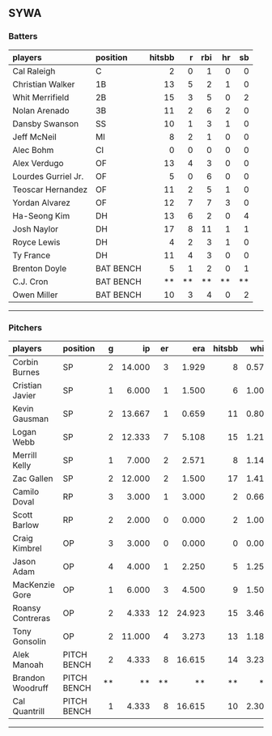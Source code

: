 ## SYWA

### Batters

 
|players             |position  | hitsbb|  r| rbi| hr| sb| 
|:-------------------|:---------|------:|--:|---:|--:|--:| 
|Cal Raleigh         |C         |      2|  0|   1|  0|  0| 
|Christian Walker    |1B        |     13|  5|   2|  1|  0| 
|Whit Merrifield     |2B        |     15|  3|   5|  0|  2| 
|Nolan Arenado       |3B        |     11|  2|   6|  2|  0| 
|Dansby Swanson      |SS        |     10|  1|   3|  1|  0| 
|Jeff McNeil         |MI        |      8|  2|   1|  0|  0| 
|Alec Bohm           |CI        |      0|  0|   0|  0|  0| 
|Alex Verdugo        |OF        |     13|  4|   3|  0|  0| 
|Lourdes Gurriel Jr. |OF        |      5|  0|   6|  0|  0| 
|Teoscar Hernandez   |OF        |     11|  2|   5|  1|  0| 
|Yordan Alvarez      |OF        |     12|  7|   7|  3|  0| 
|Ha-Seong Kim        |DH        |     13|  6|   2|  0|  4| 
|Josh Naylor         |DH        |     17|  8|  11|  1|  1| 
|Royce Lewis         |DH        |      4|  2|   3|  1|  0| 
|Ty France           |DH        |     11|  4|   3|  0|  0| 
|Brenton Doyle       |BAT BENCH |      5|  1|   2|  0|  1| 
|C.J. Cron           |BAT BENCH |     **| **|  **| **| **| 
|Owen Miller         |BAT BENCH |     10|  3|   4|  0|  2| 


* * *

### Pitchers

 
|players          |position    |  g|     ip| er|    era| hitsbb|  whip| so|  w| sv| 
|:----------------|:-----------|--:|------:|--:|------:|------:|-----:|--:|--:|--:| 
|Corbin Burnes    |SP          |  2| 14.000|  3|  1.929|      8| 0.571| 16|  1|  0| 
|Cristian Javier  |SP          |  1|  6.000|  1|  1.500|      6| 1.000|  5|  1|  0| 
|Kevin Gausman    |SP          |  2| 13.667|  1|  0.659|     11| 0.805| 24|  2|  0| 
|Logan Webb       |SP          |  2| 12.333|  7|  5.108|     15| 1.216|  9|  0|  0| 
|Merrill Kelly    |SP          |  1|  7.000|  2|  2.571|      8| 1.143|  8|  1|  0| 
|Zac Gallen       |SP          |  2| 12.000|  2|  1.500|     17| 1.417| 13|  1|  0| 
|Camilo Doval     |RP          |  3|  3.000|  1|  3.000|      2| 0.667|  5|  0|  1| 
|Scott Barlow     |RP          |  2|  2.000|  0|  0.000|      2| 1.000|  4|  0|  1| 
|Craig Kimbrel    |OP          |  3|  3.000|  0|  0.000|      0| 0.000|  4|  0|  2| 
|Jason Adam       |OP          |  4|  4.000|  1|  2.250|      5| 1.250|  5|  1|  2| 
|MacKenzie Gore   |OP          |  1|  6.000|  3|  4.500|      9| 1.500|  6|  0|  0| 
|Roansy Contreras |OP          |  2|  4.333| 12| 24.923|     15| 3.462|  7|  0|  0| 
|Tony Gonsolin    |OP          |  2| 11.000|  4|  3.273|     13| 1.182|  7|  1|  0| 
|Alek Manoah      |PITCH BENCH |  2|  4.333|  8| 16.615|     14| 3.231|  2|  0|  0| 
|Brandon Woodruff |PITCH BENCH | **|     **| **|     **|     **|    **| **| **| **| 
|Cal Quantrill    |PITCH BENCH |  1|  4.333|  8| 16.615|     10| 2.308|  3|  0|  0| 


* * *


